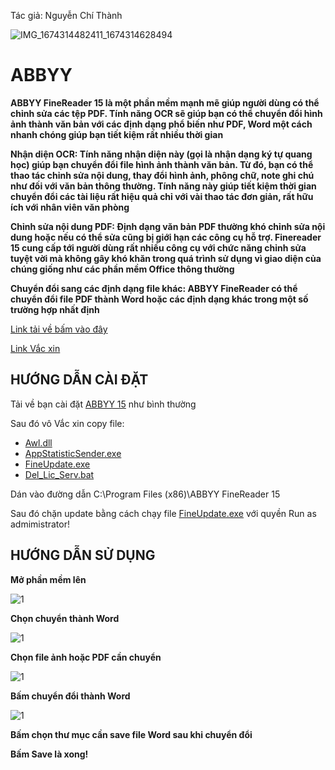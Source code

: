 Tác giả: Nguyễn Chí Thành

![IMG_1674314482411_1674314628494](https://user-images.githubusercontent.com/82578024/231749370-cff3f452-4349-46bd-80e4-dd85653ca27f.jpg)

# ABBYY

**ABBYY FineReader 15 là một phần mềm mạnh mẽ giúp người dùng có thể chỉnh sửa các tệp PDF. Tính năng OCR sẽ giúp bạn có thể chuyển đổi hình ảnh thành văn bản với các định dạng phổ biến như PDF, Word một cách nhanh chóng giúp bạn tiết kiệm rất nhiều thời gian**

**Nhận diện OCR: Tính năng nhận diện này (gọi là nhận dạng ký tự quang học) giúp bạn chuyển đổi file hình ảnh thành văn bản. Từ đó, bạn có thể thao tác chỉnh sửa nội dung, thay đổi hình ảnh, phông chữ, note ghi chú như đối với văn bản thông thường. Tính năng này giúp tiết kiệm thời gian chuyển đổi các tài liệu rất hiệu quả chỉ với vài thao tác đơn giản, rất hữu ích với nhân viên văn phòng**

**Chỉnh sửa nội dung PDF: Định dạng văn bản PDF thường khó chỉnh sửa nội dung hoặc nếu có thể sửa cũng bị giới hạn các công cụ hỗ trợ. Finereader 15 cung cấp tới người dùng rất nhiều công cụ với chức năng chỉnh sửa tuyệt vời mà không gây khó khăn trong quá trình sử dụng vì giao diện của chúng giống như các phần mềm Office thông thường**

**Chuyển đổi sang các định dạng file khác: ABBYY FineReader có thể chuyển đổi file PDF thành Word hoặc các định dạng khác trong một số trường hợp nhất định**

[Link tải về bấm vào đây](https://bsthanh-my.sharepoint.com/:u:/g/personal/0914678254_bsthanh_onmicrosoft_com/ES6pAKtdIWlFj07a8L7pEJ4BTMRw72jQiEtn-G2NGZqliQ?e=ugbFhK)

[Link Vắc xin](https://bsthanh-my.sharepoint.com/:f:/g/personal/0914678254_bsthanh_onmicrosoft_com/EnShtJlLNypMhsmLvu-b8ZkBUKBhI3bsbwmgw6eH0jXPQg?e=BC3JLX)

## HƯỚNG DẪN CÀI ĐẶT ##

Tải về bạn cài đặt [ABBYY 15](https://bsthanh-my.sharepoint.com/:u:/g/personal/0914678254_bsthanh_onmicrosoft_com/ES6pAKtdIWlFj07a8L7pEJ4BzwXHX1KnZwsMWjBBTV5M-Q?e=bMSU2W) như bình thường

Sau đó vô Vắc xin copy file:

- [Awl.dll](https://bsthanh-my.sharepoint.com/:u:/g/personal/0914678254_bsthanh_onmicrosoft_com/EcO282XzRcpAhWtYaV1Pg9YBHS3wlHKMfYkKXq6UaM6fYg?e=eRS6KM)
- [AppStatisticSender.exe](https://bsthanh-my.sharepoint.com/:u:/g/personal/0914678254_bsthanh_onmicrosoft_com/ET_IXrIumUdHiZ1eX2JirogBoOLEkEIsrTG57E5Y4FXHvQ?e=6NmmxT)
- [FineUpdate.exe](https://bsthanh-my.sharepoint.com/:u:/g/personal/0914678254_bsthanh_onmicrosoft_com/EbcabtfeSn9MhM13UGDu2DMBkQw6iXOKqR3hZ83vi83Nsg?e=Flo7gW)
- [Del_Lic_Serv.bat](https://bsthanh-my.sharepoint.com/:u:/g/personal/0914678254_bsthanh_onmicrosoft_com/EQmyy-pEgqVCoqANllKUIDQB5bhumDeGpUkR712P2tMQiQ?e=RBPrcW)

Dán vào đường dẫn C:\Program Files (x86)\ABBYY FineReader 15

Sau đó chặn update bằng cách chạy file [FineUpdate.exe](https://bsthanh-my.sharepoint.com/:u:/g/personal/0914678254_bsthanh_onmicrosoft_com/EbcabtfeSn9MhM13UGDu2DMBkQw6iXOKqR3hZ83vi83Nsg?e=Flo7gW) với quyền Run as admimistrator!

## HƯỚNG DẪN SỬ DỤNG ##

**Mở phần mềm lên**

![1](https://user-images.githubusercontent.com/82578024/165058113-467281d9-1eea-4d76-9714-0545ddf2730d.jpg)

**Chọn chuyển thành Word**

![1](https://user-images.githubusercontent.com/82578024/165058337-2c16e1e0-7f3d-4fc1-a001-c4e172b9365d.jpg)

**Chọn file ảnh hoặc PDF cần chuyển**

![1](https://user-images.githubusercontent.com/82578024/165058557-e32e4eb6-e0ce-4eff-94f3-9301a4c9dc3f.jpg)

**Bấm chuyển đổi thành Word**

![1](https://user-images.githubusercontent.com/82578024/165058814-85c7dc5f-edfb-4e87-9925-f4f5128562da.jpg)

**Bấm chọn thư mục cần save file Word sau khi chuyển đổi**

**Bấm Save là xong!**
